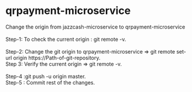 # qrpayment-microservice
Change the origin from jazzcash-microservice to qrpayment-microservice  <br/> <br/> 
Step-1: To check the current origin : git remote -v.<br/> 	
Step-2: Change the git origin to qrpayment-microservice => git remote set-url origin https://Path-of-git-repository. <br/>
Step 3: Verify the current origin => git remote -v. <br/>	
Step-4 :git push -u origin master. <br/>
Step-5 : Commit rest of the changes. <br/>
